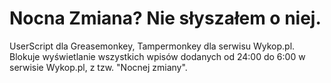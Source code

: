 # Nocna Zmiana? Nie słyszałem o niej.
 UserScript dla Greasemonkey, Tampermonkey dla serwisu Wykop.pl.
 Blokuje wyświetlanie wszystkich wpisów dodanych od 24:00 do 6:00 w serwisie Wykop.pl, z tzw. "Nocnej zmiany".

